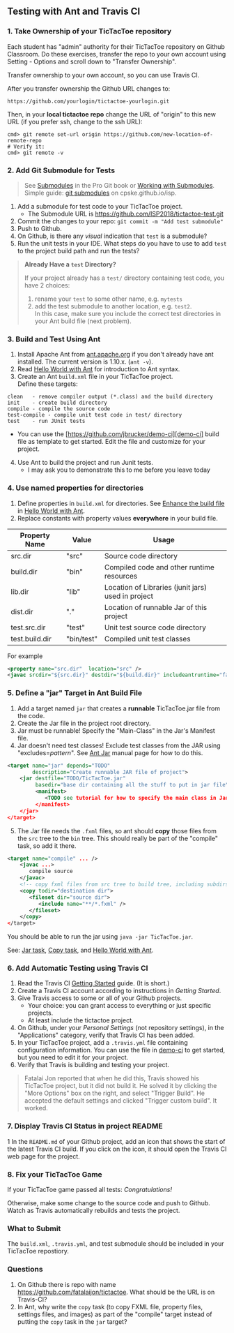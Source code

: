 ## Testing with Ant and Travis CI

### 1. Take Ownership of your TicTacToe repository

Each student has "admin" authority for their TicTacToe repository on Github Classroom.  Do these exercises, transfer the repo to your own account using Setting - Options and scroll down to "Transfer Ownership".  

Transfer ownership to your own account, so you can use Travis CI.

After you transfer ownership the Github URL changes to:
```
https://github.com/yourlogin/tictactoe-yourlogin.git
```
Then, in your **local tictactoe repo** change the URL of "origin" to this new URL (if you prefer ssh, change to the ssh URL):
```shell
cmd> git remote set-url origin https://github.com/new-location-of-remote-repo
# Verify it:
cmd> git remote -v
```

### 2. Add Git Submodule for Tests

> See [Submodules][git-submodules] in the Pro Git book or [Working with Submodules][working-with-submodules].    
> Simple guide: [git submodules](../git/submodule) on cpske.github.io/isp.

1. Add a submodule for test code to your TicTacToe project.
   * The Submodule URL is https://github.com/ISP2018/tictactoe-test.git
2. Commit the changes to your repo: `git commit -m "Add test submodule"`
3. Push to Github.
4. On Github, is there any *visual* indication that `test` is a submodule?
5. Run the unit tests in your IDE.  What steps do you have to use to add `test` to the project build path and run the tests?

> **Already Have a `test` Directory?**
>
> If your project already has a `test/` directory containing test code, you have 2 choices:
> 1. rename your `test` to some other name, e.g. `mytests`
> 2. add the test submodule to another location, e.g. `test2`.  
> In this case, make sure you include the correct test directories in your Ant build file (next problem).

### 3. Build and Test Using Ant

1. Install Apache Ant from [ant.apache.org](https://ant.apache.org) if you don't already have ant installed.  The current version is 1.10.x. (`ant -v`).
2. Read [Hello World with Ant][hello-ant] for introduction to Ant syntax.
3. Create an Ant `build.xml` file in your TicTacToe project.    
   Define these targets:
```
clean   - remove compiler output (*.class) and the build directory
init    - create build directory
compile - compile the source code
test-compile - compile unit test code in test/ directory
test    - run JUnit tests
```
   * You can use the [https://github.com/jbrucker/demo-ci][demo-ci] build file as template to get started.  Edit the file and customize for your project.
4. Use Ant to build the project and run Junit tests.
   * I may ask you to demonstrate this to me before you leave today

### 4. Use named properties for directories

1. Define properties in `build.xml` for directories.  See [Enhance the build file][hello-ant-enhance] in [Hello World with Ant][hello-ant].
2. Replace constants with property values **everywhere** in your build file.

| Property Name  | Value      | Usage         |
|----------------|------------|---------------|
| src.dir        | "src"      | Source code directory |
| build.dir      | "bin"      | Compiled code and other runtime resources |
| lib.dir        | "lib"      | Location of Libraries (junit jars) used in project |
| dist.dir       | "."        | Location of runnable Jar of this project |
| test.src.dir   | "test"     | Unit test source code directory |
| test.build.dir | "bin/test" | Compiled unit test classes |

For example
```xml
<property name="src.dir"  location="src" />
<javac srcdir="${src.dir}" destdir="${build.dir}" includeantruntime="false" />
```

### 5. Define a "jar" Target in Ant Build File

1. Add a target named `jar` that creates a **runnable** TicTacToe.jar file from the code.
2. Create the Jar file in the project root directory.
3. Jar must be runnable!  Specify the "Main-Class" in the Jar's Manifest file.
4. Jar doesn't need test classes! Exclude test classes from the JAR using "excludes=*pattern*".  See [Ant Jar][ant-jar] manual page for how to do this.
```xml
<target name="jar" depends="TODO" 
        description="Create runnable JAR file of project">
    <jar destfile="TODO/TicTacToe.jar"
         basedir="base dir containing all the stuff to put in jar file">
         <manifest>
            <TODO see tutorial for how to specify the main class in Jar/>
         </manifest>
    </jar>
</target>
```
5. The Jar file needs the `.fxml` files, so ant should **copy** those files from the `src` tree to the `bin` tree.  This should really be part of the "compile" task, so add it there.
```xml
<target name="compile" ... />
    <javac ...>
       compile source
    </javac>
    <!-- copy fxml files from src tree to build tree, including subdirs -->
    <copy todir="destination dir">
       <fileset dir="source dir">
          <include name="**/*.fxml" />
       </fileset>
    </copy>
</target>
```

You should be able to run the jar using `java -jar TicTacToe.jar`.

See: [Jar task][ant-jar], [Copy task][ant-copy], and [Hello World with Ant][hello-ant].

### 6. Add Automatic Testing using Travis CI

1. Read the Travis CI [Getting Started](https://docs.travis-ci.com/user/getting-started/) guide. (It is short.)
2. Create a Travis CI account according to instructions in *Getting Started*.
3. Give Travis access to some or all of your Github projects.
   * Your choice: you can grant access to everything or just specific projects.
   * At least include the tictactoe project.
4. On Github, under your *Personal Settings* (not repository settings), in the "Applications" category, verify that Travis CI has been added.
5. In your TicTacToe project, add a `.travis.yml` file containing configuration information.  You can use the file in [demo-ci][demo-ci] to get started, but you need to edit it for your project.
6. Verify that Travis is building and testing your project.

> Fatalai Jon reported that when he did this, Travis showed his 
> TicTacToe project, but it did not build it.
> He solved it by clicking the "More Options" box on the right, and select 
"Trigger Build".
> He accepted the default settings and clicked "Trigger custom build". It worked.

### 7. Display Travis CI Status in project README

1 In the `README.md` of your Github project, add an icon that shows the start of the latest Travis CI build.  If you click on the icon, it should open the Travis CI web page for the project.

### 8. Fix your TicTacToe Game

If your TicTacToe game passed all tests: *Congratulations!*

Otherwise, make some change to the source code and push to Github.  Watch as Travis automatically rebuilds and tests the project.

### What to Submit

The `build.xml`, `.travis.yml`, and test submodule should be included in your TicTacToe repostiory. 

### Questions

1. On Github there is repo with name https://github.com/fatalaijon/tictactoe.
What should be the URL is on Travis-CI?
2. In Ant, why write the `copy` task (to copy FXML file, property files, settings files, and images) as part of the "compile" target instead of putting the `copy` task in the `jar` target?

[demo-ci]: https://github.com/jbrucker/demo-ci "Travis CI Sample Project"
[hello-ant]: https://ant.apache.org/manual/tutorial-HelloWorldWithAnt.html "Hello World with Ant (Tutorial)"
[hello-ant-enhance]: https://ant.apache.org/manual/tutorial-HelloWorldWithAnt.html#enhance "Hello World with Ant (Tutorial)"
[ant-jar]: https://ant.apache.org/manual/Tasks/jar.html "Jar task manual page"
[ant-copy]: https://ant.apache.org/manual/Tasks/copy.html "Ant copy task"
[git-submodules]: https://git-scm.com/book/en/v2/Git-Tools-Submodules
[working-with-submodules]: https://blog.github.com/2016-02-01-working-with-submodules/

